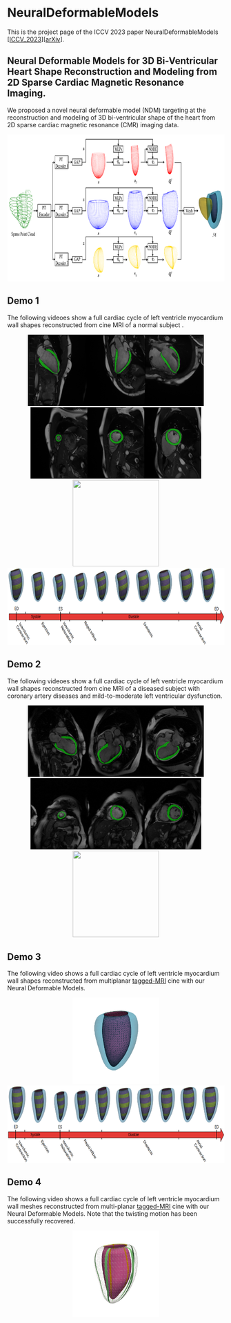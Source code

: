 # NeuralDeformableModels
This is the project page of the ICCV 2023 paper NeuralDeformableModels [[ICCV_2023](https://openaccess.thecvf.com/content/ICCV2023/papers/Ye_Neural_Deformable_Models_for_3D_Bi-Ventricular_Heart_Shape_Reconstruction_and_ICCV_2023_paper.pdf)][[arXiv](https://arxiv.org/pdf/2307.07693)].

## Neural Deformable Models for 3D Bi-Ventricular Heart Shape Reconstruction and Modeling from 2D Sparse Cardiac Magnetic Resonance Imaging.
We proposed a novel neural deformable model (NDM) targeting at the reconstruction and modeling of 3D bi-ventricular shape of the heart from 2D sparse cardiac magnetic resonance (CMR) imaging data.
<div align=center><img width="820" height="340" src="https://github.com/DeepTag/NeuralDeformableModels/blob/main/NDMs.png"/></div>

## Demo 1
The following videoes show a full cardiac cycle of left ventricle myocardium wall shapes reconstructed from cine MRI of a normal subject . 
<div align=center><img width="136" height="165.35" src="https://github.com/DeepTag/NeuralDeformableModels/blob/main/Normal/LAX/0_2.gif"/><img width="136" height="165.35" src="https://github.com/DeepTag/NeuralDeformableModels/blob/main/Normal/LAX/0_5.gif"/><img width="136" height="165.35" src="https://github.com/DeepTag/NeuralDeformableModels/blob/main/Normal/LAX/0_4.gif"/><img width="131.7" height="165.35" src="https://github.com/DeepTag/NeuralDeformableModels/blob/main/Normal/SAX/0_3.gif"/><img width="131.7" height="165.35" src="https://github.com/DeepTag/NeuralDeformableModels/blob/main/Normal/SAX/0_6.gif"/><img width="131.7" height="165.35" src="https://github.com/DeepTag/NeuralDeformableModels/blob/main/Normal/SAX/0_9.gif"/></div>
<div align=center><img width="200" height="200" src="https://github.com/DeepTag/NeuralDeformableModels/blob/main/Normal/LV_wall_dynamics4_0.12.gif"/></div>
<div align=center><img width="820" height="178.62" src="https://github.com/DeepTag/NeuralDeformableModels/blob/main/Normal/NHC008.png"/></div>

## Demo 2
The following videoes show a full cardiac cycle of left ventricle myocardium wall shapes reconstructed from cine MRI of a diseased subject with coronary artery diseases and mild-to-moderate left ventricular dysfunction. 
<div align=center><img width="136" height="165.35" src="https://github.com/DeepTag/NeuralDeformableModels/blob/main/CAD/LA2_flip.gif"/><img width="136" height="165.35" src="https://github.com/DeepTag/NeuralDeformableModels/blob/main/CAD/LA3.gif"/><img width="136" height="165.35" src="https://github.com/DeepTag/NeuralDeformableModels/blob/main/CAD/LA1.gif"/><img width="131.7" height="165.35" src="https://github.com/DeepTag/NeuralDeformableModels/blob/main/CAD/SA2.gif"/><img width="131.7" height="165.35" src="https://github.com/DeepTag/NeuralDeformableModels/blob/main/CAD/SA5.gif"/><img width="131.7" height="165.35" src="https://github.com/DeepTag/NeuralDeformableModels/blob/main/CAD/SA8.gif"/></div>
<div align=center><img width="200" height="200" src="https://github.com/DeepTag/NeuralDeformableModels/blob/main/CAD/LV_wall_dynamics2_0.12.gif"/></div>

## Demo 3
The following video shows a full cardiac cycle of left ventricle myocardium wall shapes reconstructed from multiplanar [tagged-MRI](https://github.com/DeepTag/cardiac_tagging_motion_estimation) cine with our Neural Deformable Models.  
<div align=center><img width="200" height="200" src="https://github.com/DeepTag/NeuralDeformableModels/blob/main/LV_wall_dynamics.gif"/></div>
<div align=center><img width="820" height="178.62" src="https://github.com/DeepTag/NeuralDeformableModels/blob/main/cardiac_cycle_LVs.png"/></div>

## Demo 4
The following video shows a full cardiac cycle of left ventricle myocardium wall meshes reconstructed from multi-planar [tagged-MRI](https://github.com/DeepTag/cardiac_tagging_motion_estimation) cine with our Neural Deformable Models. Note that the twisting motion has been successfully recovered. 
<div align=center><img width="200" height="200" src="https://github.com/DeepTag/NeuralDeformableModels/blob/main/LV_wall_dynamics_twist.gif"/></div>

